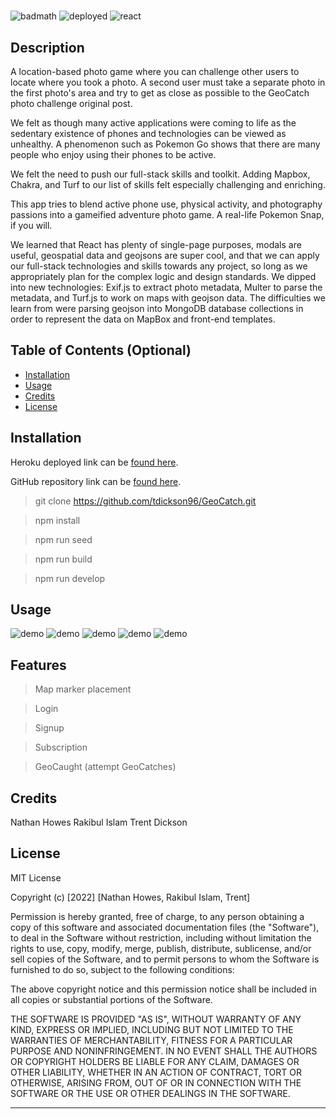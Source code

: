 # <GeoCatch>

![badmath](https://img.shields.io/github/languages/top/tdickson96/GeoCatch)
![deployed](https://img.shields.io/badge/Heroku-Deployed-blueviolet)
![react](https://img.shields.io/badge/-ReactJs-8d61fb?logo=react)

## Description

A location-based photo game where you can challenge other users to locate where you took a photo. A second user must take a separate photo in the first photo's area and try to get as close as possible to the GeoCatch photo challenge original post.

We felt as though many active applications were coming to life as the sedentary existence of phones and technologies can be viewed as unhealthy. A phenomenon such as Pokemon Go shows that there are many people who enjoy using their phones to be active. 

We felt the need to push our full-stack skills and toolkit. Adding Mapbox, Chakra, and Turf to our list of skills felt especially challenging and enriching. 

This app tries to blend active phone use, physical activity, and photography passions into a gameified adventure photo game. A real-life Pokemon Snap, if you will.

We learned that React has plenty of single-page purposes, modals are useful, geospatial data and geojsons are super cool, and that we can apply our full-stack technologies and skills towards any project, so long as we appropriately plan for the complex logic and design standards. We dipped into new technologies: Exif.js to extract photo metadata, Multer to parse the metadata, and Turf.js to work on maps with geojson data. The difficulties we learn from were parsing geojson into MongoDB database collections in order to represent the data on MapBox and front-end templates.

## Table of Contents (Optional)

- [Installation](#installation)
- [Usage](#usage)
- [Credits](#credits)
- [License](#license)

## Installation

Heroku deployed link can be [found here](https://geocatch.herokuapp.com/).

GitHub repository link can be [found here](https://github.com/tdickson96/GeoCatch).

> git clone <https://github.com/tdickson96/GeoCatch.git>

> npm install

> npm run seed

> npm run build

> npm run develop

## Usage

![demo](assets/images/demo.png)
![demo](assets/images/demo.png)
![demo](assets/images/demo.png)
![demo](assets/images/demo.png)
![demo](assets/images/demo.png)

## Features

> Map marker placement

> Login

> Signup

> Subscription

> GeoCaught (attempt GeoCatches)

## Credits

Nathan Howes
Rakibul Islam
Trent Dickson

## License

MIT License

Copyright (c) [2022] [Nathan Howes, Rakibul Islam, Trent]

Permission is hereby granted, free of charge, to any person obtaining a copy
of this software and associated documentation files (the "Software"), to deal
in the Software without restriction, including without limitation the rights
to use, copy, modify, merge, publish, distribute, sublicense, and/or sell
copies of the Software, and to permit persons to whom the Software is
furnished to do so, subject to the following conditions:

The above copyright notice and this permission notice shall be included in all
copies or substantial portions of the Software.

THE SOFTWARE IS PROVIDED "AS IS", WITHOUT WARRANTY OF ANY KIND, EXPRESS OR
IMPLIED, INCLUDING BUT NOT LIMITED TO THE WARRANTIES OF MERCHANTABILITY,
FITNESS FOR A PARTICULAR PURPOSE AND NONINFRINGEMENT. IN NO EVENT SHALL THE
AUTHORS OR COPYRIGHT HOLDERS BE LIABLE FOR ANY CLAIM, DAMAGES OR OTHER
LIABILITY, WHETHER IN AN ACTION OF CONTRACT, TORT OR OTHERWISE, ARISING FROM,
OUT OF OR IN CONNECTION WITH THE SOFTWARE OR THE USE OR OTHER DEALINGS IN THE
SOFTWARE.

---